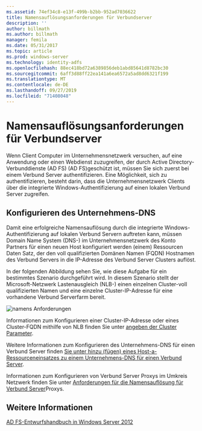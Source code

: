 ```yaml
---
ms.assetid: 74ef34c8-e13f-499b-b2bb-952ad7036622
title: Namensauflösungsanforderungen für Verbundserver
description: ''
author: billmath
ms.author: billmath
manager: femila
ms.date: 05/31/2017
ms.topic: article
ms.prod: windows-server
ms.technology: identity-adfs
ms.openlocfilehash: 88ec418bd72a6389856deb1abd85641d8782bc30
ms.sourcegitcommit: 6aff3d88ff22ea141a6ea6572a5ad8dd6321f199
ms.translationtype: MT
ms.contentlocale: de-DE
ms.lasthandoff: 09/27/2019
ms.locfileid: "71408048"
---
```

# <a name="name-resolution-requirements-for-federation-servers"></a>Namensauflösungsanforderungen für Verbundserver

Wenn Client Computer im Unternehmensnetzwerk versuchen, auf eine Anwendung oder einen Webdienst zuzugreifen, der durch Active Directory-Verbunddienste (AD FS) \(AD FS\)geschützt ist, müssen Sie sich zuerst bei einem Verbund Server authentifizieren. Eine Möglichkeit, sich zu authentifizieren, besteht darin, dass die Unternehmensnetzwerk Clients über die integrierte Windows-Authentifizierung auf einen lokalen Verbund Server zugreifen.  
  
## <a name="configure-corporate-dns"></a>Konfigurieren des Unternehmens-DNS  
Damit eine erfolgreiche Namensauflösung durch die integrierte Windows-Authentifizierung auf lokalen Verbund Servern auftreten kann, müssen Domain Name System \(DNS-\) im Unternehmensnetzwerk des Konto Partners für einen neuen Host konfiguriert werden \(einem\) Ressourcen Daten Satz, der den voll qualifizierten Domänen Namen \(FQDN\) Hostnamen des Verbund Servers in die IP-Adresse des Verbund Server Clusters auflöst.  
  
In der folgenden Abbildung sehen Sie, wie diese Aufgabe für ein bestimmtes Szenario durchgeführt wird. In diesem Szenario stellt der Microsoft-Netzwerk Lastenausgleich \(NLB-\) einen einzelnen Cluster-voll qualifizierten Namen und eine einzelne Cluster-IP-Adresse für eine vorhandene Verbund Serverfarm bereit.  
  
![namens Anforderungen](media/adfs2_deploy_single_fs.gif)  
  
Informationen zum Konfigurieren einer Cluster-IP-Adresse oder eines Cluster-FQDN mithilfe von NLB finden Sie unter [angeben der Cluster Parameter](https://go.microsoft.com/fwlink/?LinkId=75282).  
  
Weitere Informationen zum Konfigurieren des Unternehmens-DNS für einen Verbund Server finden [Sie unter hinzu &#40;fügen&#41; eines Host-a-Ressourceneinsatzes zu einem Unternehmens-DNS für einen Verbund Server](../../ad-fs/deployment/Add-a-Host--A--Resource-Record-to-Corporate-DNS-for-a-Federation-Server.md).  
  
Informationen zum Konfigurieren von Verbund Server Proxys im Umkreis Netzwerk finden Sie unter [Anforderungen für die Namensauflösung für Verbund Server](Name-Resolution-Requirements-for-Federation-Server-Proxies.md)Proxys.  
  

## <a name="see-also"></a>Weitere Informationen
[AD FS-Entwurfshandbuch in Windows Server 2012](AD-FS-Design-Guide-in-Windows-Server-2012.md)
